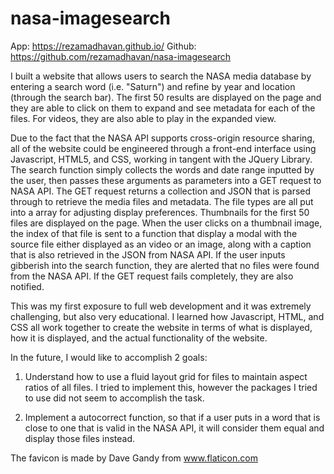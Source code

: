 # nasa-imagesearch


App: https://rezamadhavan.github.io/  Github: https://github.com/rezamadhavan/nasa-imagesearch

I built a website that allows users to search the NASA media database by entering a search word (i.e. "Saturn") and refine by year and location (through the search bar). The first 50 results are displayed on the page and they are able to click on them to expand and see metadata for each of the files. For videos, they are also able to play in the expanded view.

Due to the fact that the NASA API supports cross-origin resource sharing, all of the website could be engineered through a front-end interface using Javascript, HTML5, and CSS, working in tangent with the JQuery Library. The search function simply collects the words and date range inputted by the user, then passes these arguments as parameters into a GET request to NASA API. The GET request returns a collection and JSON that is parsed through to retrieve the media files and metadata. The file types are all put into a array for adjusting display preferences. Thumbnails for the first 50 files are displayed on the page. When the user clicks on a thumbnail image, the index of that file is sent to a function that display a modal with the source file either displayed as an video or an image, along with a caption that is also retrieved in the JSON from NASA API. If the user inputs gibberish into the search function, they are alerted that no files were found from the NASA API. If the GET request fails completely, they are also notified. 

This was my first exposure to full web development and it was extremely challenging, but also very educational. I learned how Javascript, HTML, and CSS all work together to create the website in terms of what is displayed, how it is displayed, and the actual functionality of the website.

In the future, I would like to accomplish 2 goals:

1. Understand how to use a fluid layout grid for files to maintain aspect ratios of all files. I tried to implement this, however the packages I tried to use did not seem to accomplish the task.

2. Implement a autocorrect function, so that if a user puts in a word that is close to one that is valid in the NASA API, it will consider them equal and display those files instead.


The favicon is made by Dave Gandy from www.flaticon.com 
